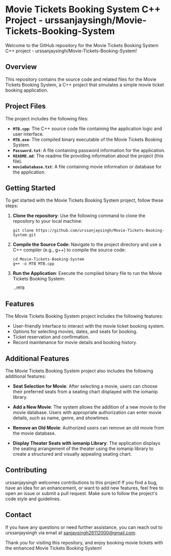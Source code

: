 # Movie Tickets Booking System C++ Project - urssanjaysingh/Movie-Tickets-Booking-System

Welcome to the GitHub repository for the Movie Tickets Booking System C++ project - urssanjaysingh/Movie-Tickets-Booking-System!

## Overview

This repository contains the source code and related files for the Movie Tickets Booking System, a C++ project that simulates a simple movie ticket booking application.

## Project Files

The project includes the following files:

- **`MTB.cpp`**: The C++ source code file containing the application logic and user interface.
- **`MTB.exe`**: The compiled binary executable of the Movie Tickets Booking System.
- **`Password.txt`**: A file containing password information for the application.
- **`README.md`**: The readme file providing information about the project (this file).
- **`movieDatabase.txt`**: A file containing movie information or database for the application.

## Getting Started

To get started with the Movie Tickets Booking System project, follow these steps:

1. **Clone the repository**: Use the following command to clone the repository to your local machine:

   ```
   git clone https://github.com/urssanjaysingh/Movie-Tickets-Booking-System.git
   ```

2. **Compile the Source Code**: Navigate to the project directory and use a C++ compiler (e.g., g++) to compile the source code:

   ```
   cd Movie-Tickets-Booking-System
   g++ -o MTB MTB.cpp
   ```

3. **Run the Application**: Execute the compiled binary file to run the Movie Tickets Booking System:

   ```
   ./MTB
   ```

## Features

The Movie Tickets Booking System project includes the following features:

- User-friendly interface to interact with the movie ticket booking system.
- Options for selecting movies, dates, and seats for booking.
- Ticket reservation and confirmation.
- Record maintenance for movie details and booking history.

## Additional Features

The Movie Tickets Booking System project also includes the following additional features:

- **Seat Selection for Movie**: After selecting a movie, users can choose their preferred seats from a seating chart displayed with the iomanip library.

- **Add a New Movie**: The system allows the addition of a new movie to the movie database. Users with appropriate authorization can enter movie details, such as name, genre, and showtimes.

- **Remove an Old Movie**: Authorized users can remove an old movie from the movie database.

- **Display Theater Seats with iomanip Library**: The application displays the seating arrangement of the theater using the iomanip library to create a structured and visually appealing seating chart.

## Contributing

urssanjaysingh welcomes contributions to this project! If you find a bug, have an idea for an enhancement, or want to add new features, feel free to open an issue or submit a pull request. Make sure to follow the project's code style and guidelines.

## Contact

If you have any questions or need further assistance, you can reach out to urssanjaysingh via email at sanjaysingh26112000@gmail.com.

Thank you for visiting this repository, and enjoy booking movie tickets with the enhanced Movie Tickets Booking System!

